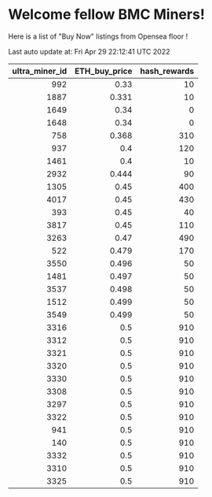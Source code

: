 # Welcome fellow BMC Miners!
Here is a list of "Buy Now" listings from Opensea floor !


Last auto update at: Fri Apr 29 22:12:41 UTC 2022


|   ultra_miner_id |   ETH_buy_price |   hash_rewards |
|-----------------:|----------------:|---------------:|
|              992 |           0.33  |             10 |
|             1887 |           0.331 |             10 |
|             1649 |           0.34  |              0 |
|             1648 |           0.34  |              0 |
|              758 |           0.368 |            310 |
|              937 |           0.4   |            120 |
|             1461 |           0.4   |             10 |
|             2932 |           0.444 |             90 |
|             1305 |           0.45  |            400 |
|             4017 |           0.45  |            430 |
|              393 |           0.45  |             40 |
|             3817 |           0.45  |            110 |
|             3263 |           0.47  |            490 |
|              522 |           0.479 |            170 |
|             3550 |           0.496 |             50 |
|             1481 |           0.497 |             50 |
|             3537 |           0.498 |             50 |
|             1512 |           0.499 |             50 |
|             3549 |           0.499 |             50 |
|             3316 |           0.5   |            910 |
|             3312 |           0.5   |            910 |
|             3321 |           0.5   |            910 |
|             3320 |           0.5   |            910 |
|             3330 |           0.5   |            910 |
|             3308 |           0.5   |            910 |
|             3297 |           0.5   |            910 |
|             3322 |           0.5   |            910 |
|              941 |           0.5   |            910 |
|              140 |           0.5   |            910 |
|             3332 |           0.5   |            910 |
|             3310 |           0.5   |            910 |
|             3325 |           0.5   |            910 |